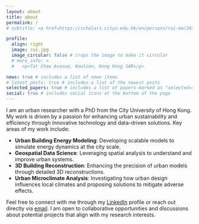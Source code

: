 ```yaml
---
layout: about
title: about
permalink: /
# subtitle: <a href=https://scholars.cityu.edu.hk/en/persons/rui-ma(36f41f38-b914-405b-b5d7-a85246c57403).html>PhD, City University of Hong Kong</a>

profile:
  align: right
  image: rui.jpg
  image_circular: false # crops the image to make it circular
  # more_info: >
  #   <p>Tat Chee Avenue, Kowloon, Hong Kong SAR</p>

news: true # includes a list of news items
# latest_posts: true # includes a list of the newest posts
selected_papers: true # includes a list of papers marked as "selected={true}"
social: true # includes social icons at the bottom of the page
---
```


<!-- Rui’s primary research focuses on the joint simulation and modeling of building energy consumption, urban microclimate dynamics, and energy management at the city scale. Rui’s interests also involve urban morphology, building reconstruction, semantic city 3D models, and digital twins. -->

I am an urban researcher with a PhD from the City University of Hong Kong. My work is driven by a passion for enhancing urban sustainability and efficiency through innovative technology and data-driven solutions. Key areas of my work include:
<!-- <big>**Research Focus**</big> -->

* **Urban Building Energy Modeling**: Developing scalable   models to simulate energy dynamics at the city scale.
* **Geospatial Data Science**: Leveraging spatial analysis to understand and improve urban systems.
* **3D Building Reconstruction**: Enhancing the precision of urban models through detailed 3D reconstructions.
* **Urban Microclimate Analysis**: Investigating how urban design influences local climates and proposing solutions to mitigate adverse effects.

<!-- <big>**Get in Touch**</big> -->

Feel free to connect with me through my [LinkedIn](https://www.linkedin.com/in/ruirzma) profile or reach out directly via [email](mailto:rui.rz.ma@gmail.com). I am open to collaborative opportunities and discussions about potential projects that align with my research interests.
